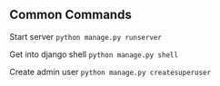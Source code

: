 ## Common Commands

Start server
`python manage.py runserver`

Get into django shell
`python manage.py shell`

Create admin user
`python manage.py createsuperuser`
